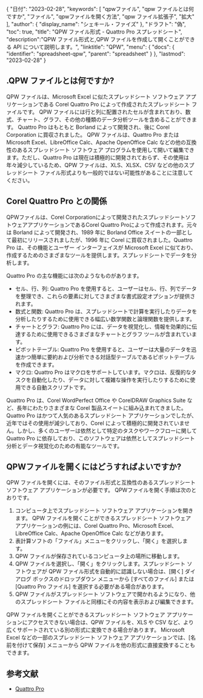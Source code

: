 {
"日付": "2023-02-28",
  "keywords": [
"qpwファイル",
"qpw ファイルとは何ですか",
"ファイル",
"qpwファイルを開く方法",
"qpw ファイル拡張子",
"拡大"
],
  "author": {
"display_name": "シェキール・ファイズ"
},
"ドラフト": "偽",
"toc": true,
"title": "QPW ファイル形式 - Quattro Pro スプレッドシート",
  "description":"QPW ファイル形式と,QPW ファイルを作成して開くことができる API について説明します。",
"linktitle": "QPW",
  "menu": {
    "docs": {
      "identifier": "spreadsheet-qpw",
"parent": "spreadsheet"
}
},
"lastmod": "2023-02-28"
}

## .QPW ファイルとは何ですか?

QPW ファイルは、Microsoft Excel に似たスプレッドシート ソフトウェア アプリケーションである Corel Quattro Pro によって作成されたスプレッドシート ファイルです。 QPW ファイルには行と列に配置されたセルが含まれており、数式、チャート、グラフ、その他の種類のデータ分析ツールを含めることができます。 Quattro Pro はもともと Borland によって開発され、後に Corel Corporation に買収されました。 QPW ファイルは、Quattro Pro または Microsoft Excel、LibreOffice Calc、Apache OpenOffice Calc などの他の互換性のあるスプレッドシート ソフトウェア プログラムを使用して開いて編集できます。ただし、Quattro Pro は現在は積極的に開発されておらず、その使用は年々減少しているため、QPW ファイルは、XLS、XLSX、CSV などの他のスプレッドシート ファイル形式よりも一般的ではない可能性があることに注意してください。

## Corel Quattro Pro との関係

QPWファイルは、Corel Corporationによって開発されたスプレッドシートソフトウェアアプリケーションであるCorel Quattro Proによって作成されます。元々は Borland によって開発され、1989 年に Borland Office スイートの一部として最初にリリースされましたが、1996 年に Corel に買収されました。Quattro Pro は、その機能とユーザー インターフェイスが Microsoft Excel に似ており、作成するためのさまざまなツールを提供します。スプレッドシートでデータを分析します。

Quattro Pro の主な機能には次のようなものがあります。

- セル、行、列: Quattro Pro を使用すると、ユーザーはセル、行、列でデータを整理でき、これらの要素に対してさまざまな書式設定オプションが提供されます。
- 数式と関数: Quattro Pro は、スプレッドシートで計算を実行したりデータを分析したりするために使用できる幅広い数学関数と論理関数を提供します。
- チャートとグラフ: Quattro Pro には、データを視覚化し、情報を効果的に伝達するために使用できるさまざまなチャートとグラフ ツールが含まれています。
- ピボットテーブル: Quattro Pro を使用すると、ユーザーは大量のデータを迅速かつ簡単に要約および分析できる対話型テーブルであるピボットテーブルを作成できます。
- マクロ: Quattro Pro はマクロをサポートしています。マクロは、反復的なタスクを自動化したり、データに対して複雑な操作を実行したりするために使用できる自動スクリプトです。

Quattro Pro は、Corel WordPerfect Office や CorelDRAW Graphics Suite など、長年にわたりさまざまな Corel 製品スイートに組み込まれてきました。 Quattro Pro はかつて人気のあるスプレッドシート アプリケーションでしたが、近年ではその使用が減少しており、Corel によって積極的に開発されていません。しかし、多くのユーザーは依然として特定のタスクやワークフローに関して Quattro Pro に依存しており、このソフトウェアは依然としてスプレッドシート分析とデータ視覚化のための有能なツールです。

## QPWファイルを開くにはどうすればよいですか?

QPW ファイルを開くには、そのファイル形式と互換性のあるスプレッドシート ソフトウェア アプリケーションが必要です。 QPWファイルを開く手順は次のとおりです。

1. コンピュータ上でスプレッドシート ソフトウェア アプリケーションを開きます。 QPW ファイルを開くことができるスプレッドシート ソフトウェア アプリケーションの例には、Corel Quattro Pro、Microsoft Excel、LibreOffice Calc、Apache OpenOffice Calc などがあります。
2. 表計算ソフトの「ファイル」メニューをクリックし、「開く」を選択します。
3. QPW ファイルが保存されているコンピュータ上の場所に移動します。
4. QPW ファイルを選択し、「開く」をクリックします。スプレッドシート ソフトウェアが QPW ファイル形式を自動的に認識しない場合は、[開く] ダイアログ ボックスのドロップダウン メニューから [すべてのファイル] または [Quattro Pro ファイル] を選択する必要がある場合があります。
5. QPW ファイルがスプレッドシート ソフトウェアで開かれるようになり、他のスプレッドシート ファイルと同様にその内容を表示および編集できます。

QPW ファイルを開くことができるスプレッドシート ソフトウェア アプリケーションにアクセスできない場合は、QPW ファイルを、XLS や CSV など、より広くサポートされている別の形式に変換できる場合があります。 Microsoft Excel などの一部のスプレッドシート ソフトウェア アプリケーションでは、[名前を付けて保存] メニューから QPW ファイルを他の形式に直接変換することもできます。

## 参考文献
* [Quattro Pro](https://en.wikipedia.org/wiki/Quattro_Pro)
